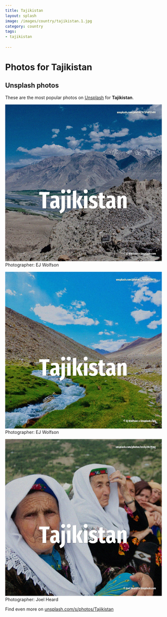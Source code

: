 ```yaml
---
title: Tajikistan
layout: splash
image: /images/country/tajikistan.1.jpg
category: country
tags:
- tajikistan

---
```

# Photos for Tajikistan
 
## Unsplash photos
These are the most popular photos on [Unsplash](https://unsplash.com) for **Tajikistan**.
 
![Tajikistan](/images/country/tajikistan.1.jpg)
Photographer:  EJ Wolfson
 
![Tajikistan](/images/country/tajikistan.2.jpg)
Photographer:  EJ Wolfson
 
![Tajikistan](/images/country/tajikistan.3.jpg)
Photographer:  Joel Heard
 
Find even more on [unsplash.com/s/photos/Tajikistan](https://unsplash.com/s/photos/Tajikistan)
 

